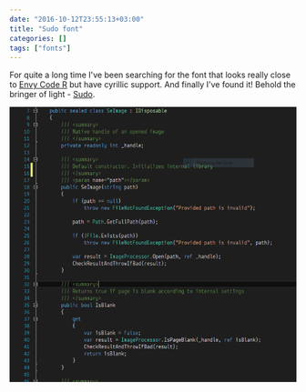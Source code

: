 ```yaml
---
date: "2016-10-12T23:55:13+03:00"
title: "Sudo font"
categories: []
tags: ["fonts"]
---
```


For quite a long time I've been searching for the font that looks really close to
[Envy Code R](https://damieng.com/blog/2008/05/26/envy-code-r-preview-7-coding-font-released) but have cyrillic
support. And finally I've found it! Behold the bringer of light - [Sudo](https://www.kutilek.de/sudo-font/).

![VS with Sudo font](sudo-font-thumb.png)
